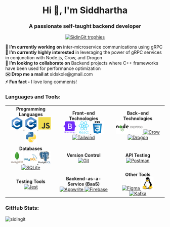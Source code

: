 <h1 align="center">Hi 👋, I'm Siddhartha</h1>
<h3 align="center">A passionate self-taught backend developer</h3>

<p align="center"> 
  <a href="https://github-enchanter-list.vercel.app/list/trophies"><img src="https://github-profile-trophy.vercel.app/?username=SidinGit&theme=juicyfresh&row=1&column=3" alt="SidinGit trophies"/></a> 
</p>

<p>
  <strong>🔭 I’m currently working on</strong> inter-microservice communications using gRPC<br>
  <strong>🌱 I’m currently highly interested</strong> in leveraging the power of gRPC services in conjunction with Node.js, Crow, and Drogon<br>
  <strong>👯 I’m looking to collaborate on</strong> Backend projects where C++ frameworks have been used for performance optimization<br>
  <strong>✉️ Drop me a mail at</strong> sidskole@gmail.com<br>
  <strong>⚡ Fun fact -</strong> I love long comments!
</p>


<h3 align="left">Languages and Tools:</h3>
<table>
  <tr>
    <td style="text-align: center;">
      <strong>Programming Languages</strong><br>
      <a href="https://www.cprogramming.com/" target="_blank" rel="noreferrer"> <img src="https://raw.githubusercontent.com/devicons/devicon/master/icons/c/c-original.svg" alt="C" width="40" height="40"/> </a>
      <a href="https://www.w3schools.com/cpp/" target="_blank" rel="noreferrer"> <img src="https://raw.githubusercontent.com/devicons/devicon/master/icons/cplusplus/cplusplus-original.svg" alt="C++" width="40" height="40"/> </a>
      <a href="https://www.javascript.com/" target="_blank" rel="noreferrer"> <img src="https://raw.githubusercontent.com/devicons/devicon/master/icons/javascript/javascript-original.svg" alt="JavaScript" width="40" height="40"/> </a>
      <a href="https://www.python.org/" target="_blank" rel="noreferrer"> <img src="https://raw.githubusercontent.com/devicons/devicon/master/icons/python/python-original.svg" alt="Python" width="40" height="40"/> </a>
    </td>
    <td style="text-align: center;">
      <strong>Front-end Technologies</strong><br>
      <a href="https://getbootstrap.com" target="_blank" rel="noreferrer"> <img src="https://raw.githubusercontent.com/devicons/devicon/master/icons/bootstrap/bootstrap-plain-wordmark.svg" alt="Bootstrap" width="40" height="40"/> </a>
      <a href="https://reactjs.org/" target="_blank" rel="noreferrer"> <img src="https://raw.githubusercontent.com/devicons/devicon/master/icons/react/react-original-wordmark.svg" alt="React" width="40" height="40"/> </a>
      <a href="https://www.w3schools.com/css/" target="_blank" rel="noreferrer"> <img src="https://raw.githubusercontent.com/devicons/devicon/master/icons/css3/css3-original-wordmark.svg" alt="CSS" width="40" height="40"/> </a>
      <a href="https://tailwindcss.com/" target="_blank" rel="noreferrer"> <img src="https://www.vectorlogo.zone/logos/tailwindcss/tailwindcss-icon.svg" alt="Tailwind" width="40" height="40"/> </a>
    </td>
    <td style="text-align: center;">
      <strong>Back-end Technologies</strong><br>
      <a href="https://nodejs.org" target="_blank" rel="noreferrer"> <img src="https://raw.githubusercontent.com/devicons/devicon/master/icons/nodejs/nodejs-original-wordmark.svg" alt="Node.js" width="40" height="40"/> </a>
      <a href="https://expressjs.com" target="_blank" rel="noreferrer"> <img src="https://raw.githubusercontent.com/devicons/devicon/master/icons/express/express-original-wordmark.svg" alt="Express" width="40" height="40"/> </a>
      <a href="https://www.crowcpp.org/" target="_blank" rel="noreferrer"> <img src="https://crowcpp.org/master/assets/crowlogo_main_color.svg" alt="Crow" width="40" height="40"/> </a>
      <a href="https://drogonframework.com/" target="_blank" rel="noreferrer"> <img src="https://repository-images.githubusercontent.com/131236938/be693c00-693d-11e9-9d03-90c0d5344650" alt="Drogon" width="40" height="40"/> </a>
    </td>
  </tr>
  <tr>
    <td style="text-align: center;">
      <strong>Databases</strong><br>
      <a href="https://www.mongodb.com/" target="_blank" rel="noreferrer"> <img src="https://raw.githubusercontent.com/devicons/devicon/master/icons/mongodb/mongodb-original-wordmark.svg" alt="MongoDB" width="40" height="40"/> </a>
      <a href="https://www.mysql.com/" target="_blank" rel="noreferrer"> <img src="https://raw.githubusercontent.com/devicons/devicon/master/icons/mysql/mysql-original-wordmark.svg" alt="MySQL" width="40" height="40"/> </a>
      <a href="https://www.postgresql.org" target="_blank" rel="noreferrer"> <img src="https://raw.githubusercontent.com/devicons/devicon/master/icons/postgresql/postgresql-original-wordmark.svg" alt="PostgreSQL" width="40" height="40"/> </a>
      <a href="https://www.sqlite.org/" target="_blank" rel="noreferrer"> <img src="https://www.vectorlogo.zone/logos/sqlite/sqlite-icon.svg" alt="SQLite" width="40" height="40"/> </a>
    </td>
    <td style="text-align: center;">
      <strong>Version Control</strong><br>
      <a href="https://git-scm.com/" target="_blank" rel="noreferrer"> <img src="https://www.vectorlogo.zone/logos/git-scm/git-scm-icon.svg" alt="Git" width="40" height="40"/> </a>
    </td>
    <td style="text-align: center;">
      <strong>API Testing</strong><br>
      <a href="https://postman.com" target="_blank" rel="noreferrer"> <img src="https://www.vectorlogo.zone/logos/getpostman/getpostman-icon.svg" alt="Postman" width="40" height="40"/> </a>
    </td>
  </tr>
  <tr>
    <td style="text-align: center;">
      <strong>Testing Tools</strong><br>
      <a href="https://jestjs.io" target="_blank" rel="noreferrer"> <img src="https://www.vectorlogo.zone/logos/jestjsio/jestjsio-icon.svg" alt="Jest" width="40" height="40"/> </a>
    </td>
    <td style="text-align: center;">
      <strong>Backend-as-a-Service (BaaS)</strong><br>
      <a href="https://appwrite.io" target="_blank" rel="noreferrer"> <img src="https://www.vectorlogo.zone/logos/appwriteio/appwriteio-icon.svg" alt="Appwrite" width="40" height="40"/> </a>
      <a href="https://firebase.google.com/" target="_blank" rel="noreferrer"> <img src="https://www.vectorlogo.zone/logos/firebase/firebase-icon.svg" alt="Firebase" width="40" height="40"/> </a>
    </td>
    <td style="text-align: center;">
      <strong>Other Tools</strong><br>
      <a href="https://www.figma.com/" target="_blank" rel="noreferrer"> <img src="https://www.vectorlogo.zone/logos/figma/figma-icon.svg" alt="Figma" width="40" height="40"/> </a>
      <a href="https://www.linux.org/" target="_blank" rel="noreferrer"> <img src="https://raw.githubusercontent.com/devicons/devicon/master/icons/linux/linux-original.svg" alt="Linux" width="40" height="40"/> </a>
      <a href="https://www.kafka.apache.org/" target="_blank" rel="noreferrer"> <img src="https://www.vectorlogo.zone/logos/apache_kafka/apache_kafka-icon.svg" alt="Kafka" width="40" height="40"/> </a>
    </td>
  </tr>
</table>


<h3 align="left">GitHub Stats:</h3>
<p align="left">
  <img align="left" src="https://github-readme-stats.vercel.app/api/top-langs?username=sidingit&show_icons=true&locale=en&layout=compact&theme=dark" alt="sidingit" />
</p>



